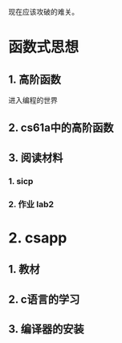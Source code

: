 现在应该攻破的难关。

# 函数式思想

## 1. 高阶函数

进入编程的世界

## 2. cs61a中的高阶函数

## 3. 阅读材料

### 1. sicp

### 2. 作业 lab2



# 2. csapp

## 1. 教材

## 2. c语言的学习

## 3. 编译器的安装

















